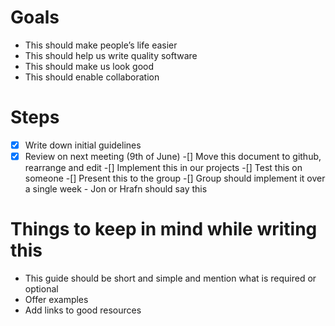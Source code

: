 # Goals
- This should make people’s life easier
- This should help us write quality software
- This should make us look good
- This should enable collaboration

# Steps
-[x] Write down initial guidelines
-[x] Review on next meeting (9th of June)
-[] Move this document to github, rearrange and edit
-[] Implement this in our projects
-[] Test this on someone
-[] Present this to the group
-[] Group should implement it over a single week - Jon or Hrafn should say this

# Things to keep in mind while writing this
- This guide should be short and simple and mention what is required or optional
- Offer examples
- Add links to good resources
